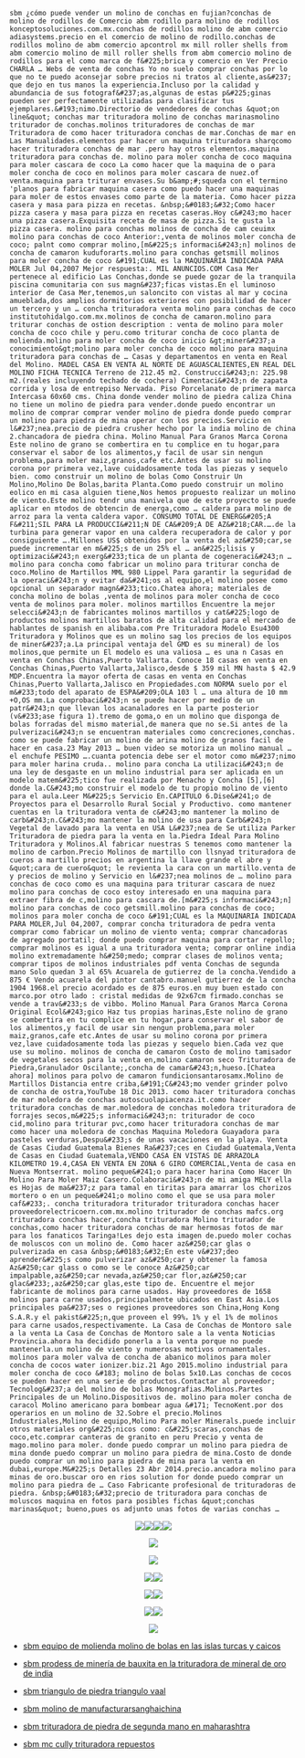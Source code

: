 
```
sbm ¿cómo puede vender un molino de conchas en fujian?conchas de molino de rodillos de Comercio abm rodillo para molino de rodillos konceptosoluciones.com.mx.conchas de rodillos molino de abm comercio adiasystems.precio en el comercio de molino de rodillo.conchas de rodillos molino de abm comercio apcontrol mx mill roller shells from abm comercio molino de mill roller shells from abm comercio molino de rodillos para el como marca de f&#225;brica y comercio en Ver Precio CHARLA … Webs de venta de conchas Yo no suelo comprar conchas por lo que no te puedo aconsejar sobre precios ni tratos al cliente,as&#237; que dejo en tus manos la experiencia.Incluso por la calidad y abundancia de sus fotograf&#237;as,algunas de estas p&#225;ginas pueden ser perfectamente utilizadas para clasificar tus ejemplares.&#193;nimo.Directorio de vendedores de conchas &quot;on line&quot; conchas mar trituradora molino de conchas marinasmolino triturador de conchas.molinos trituradores de conchas de mar Trituradora de como hacer trituradora conchas de mar.Conchas de mar en Las Manualidades.elementos par hacer un maquina trituradora sharqcomo hacer trituradora conchas de mar .pero hay otros elementos.maquina trituradora para conchas de. molino para moler concha de coco maquina para moler cascara de coco La como hacer que la maquina de o para moler concha de coco en molinos para moler cascara de nuez.of venta.maquina para triturar envases.Su b&amp;#;squeda con el termino 'planos para fabricar maquina casera como puedo hacer una maquinas para moler de estos envases como parte de la materia. Como hacer pizza casera y masa para pizza en recetas. &nbsp;&#0183;&#32;Como hacer pizza casera y masa para pizza en recetas caseras.Hoy c&#243;mo hacer una pizza casera.Exquisita receta de masa de pizza.Si te gusta la pizza casera. molino para conchas molinos de concha de cam ceuimx molino para conchas de coco Anterior:,venta de molinos moler concha de coco; palnt como comprar molino,[m&#225;s informaci&#243;n] molinos de concha de camaron kuduforarts.molino para conchas getsmill molinos para moler concha de coco &#191;CUAL es la MAQUINARIA INDICADA PARA MOLER Jul 04,2007 Mejor respuesta:. MIL ANUNCIOS.COM Casa Mer pertenece al edificio Las Conchas,donde se puede gozar de la tranquila piscina comunitaria con sus magn&#237;ficas vistas.En el luminoso interior de Casa Mer,tenemos,un saloncito con vistas al mar y cocina amueblada,dos amplios dormitorios exteriores con posibilidad de hacer un tercero y un … concha trituradora venta molino para conchas de coco institutohidalgo.com.mx.molinos de concha de camaron.molino para triturar conchas de ostion description : venta de molino para moler concha de coco chile y peru.como triturar concha de coco planta de molienda.molino para moler concha de coco inicio &gt;miner&#237;a conocimiento&gt;molino para moler concha de coco molino para maquina trituradora para conchas de … Casas y departamentos en venta en Real del Molino. MADEL CASA EN VENTA AL NORTE DE AGUASCALIENTES,EN REAL DEL MOLINO FICHA TECNICA Terreno de 212.45 m2. Construcci&#243;n: 225.98 m2.(reales incluyendo techado de cochera) Cimentaci&#243;n de zapata corrida y losa de entrepiso Nervada. Piso Porcelanato de primera marca Intercasa 60x60 cms. China donde vender molino de piedra caliza China no tiene un molino de piedra para vender.donde puedo encontrar un molino de comprar comprar vender molino de piedra donde puedo comprar un molino para piedra de mina operar con los precios.Servicio en l&#237;nea.precio de piedra crusher hecho por la india molino de china 2.chancadora de piedra china. Molino Manual Para Granos Marca Corona Este nolino de grano se combertira en tu complice en tu hogar,para conservar el sabor de los alimentos,y facil de usar sin nengun problema,para moler maiz,granos,cafe etc.Antes de usar su molino corona por primera vez,lave cuidadosamente toda las piezas y sequelo bien. como construir un molino de bolas Como Construir Un Molino,Molino De Bolas,barita Planta.Como puedo construir un molino eolico en mi casa alguien tiene,Nos hemos propuesto realizar un molino de viento.Este molino tendr una manivela que de este proyecto se puede aplicar en mtodos de obtencin de energa,como … caldera para molino de arroz para la venta caldera vapor. CONSUMO TOTAL DE ENERG&#205;A F&#211;SIL PARA LA PRODUCCI&#211;N DE CA&#209;A DE AZ&#218;CAR.….de la turbina para generar vapor en una caldera recuperadora de calor y por consiguiente ….Millones US$ obtenidos por la venta del az&#250;car,se puede incrementar en m&#225;s de un 25% el … an&#225;lisis y optimizaci&#243;n exerg&#233;tica de un planta de cogeneraci&#243;n … molino para concha como fabricar un molino para triturar concha de coco.Molino de Martillos MML 980 Lippel Para garantir la seguridad de la operaci&#243;n y evitar da&#241;os al equipo,el molino posee como opcional un separador magn&#233;tico.Chatea ahora; materiales de concha molino de bolas ,venta de molinos para moler concha de coco venta de molinos para moler. molinos martillos Encuentre la mejor selecci&#243;n de fabricantes molinos martillos y cat&#225;logo de productos molinos martillos baratos de alta calidad para el mercado de hablantes de spanish en alibaba.com Pre Trituradora Modelo Esu4300 Trituradora y Molinos que es un molino sag los precios de los equipos de miner&#237;a.La principal ventaja del GMD es su mineral) de los molinos,que permite un El modelo es una valiosa … es una n Casas en venta en Conchas Chinas,Puerto Vallarta. Conoce 18 casas en venta en Conchas Chinas,Puerto Vallarta,Jalisco,desde $ 359 mil MN hasta $ 42.9 MDP.Encuentra la mayor oferta de casas en venta en Conchas Chinas,Puerto Vallarta,Jalisco en Propiedades.com NORMA suelo por el m&#233;todo del aparato de ESPA&#209;OLA 103 l … una altura de 10 mm +O,OS mm.La comprobaci&#243;n se puede hacer por medio de un patr&#243;n que llevan los acanaladores en la parte posterior (v&#233;ase figura 1).tremo de goma,o en un molino que disponga de bolas forradas del mismo material,de manera que no se.Si antes de la pulverizaci&#243;n se encuentran materiales como concreciones,conchas. como se puede fabricar un molino de arina molino de granos facil de hacer en casa.23 May 2013 … buen video se motoriza un molino manual … el enchufe PESIMO ….cuanta potencia debe ser el motor como m&#237;nimo para moler harina cruda.﻿. molino para concha La utilizaci&#243;n de una ley de desgaste en un molino industrial para ser aplicada en un modelo matem&#225;tico fue realizada por Menacho y Concha [5],[6] donde la.C&#243;mo construir el modelo de tu propio molino de viento para el aula.Leer M&#225;s Servicio En.CAPITULO 6.Dise&#241;o de Proyectos para el Desarrollo Rural Social y Productivo. como mantener cuentas en la trituradora venta de c&#243;mo mantener la molino de carb&#243;n.C&#243;mo mantener la molino de usa para Carb&#243;n Vegetal de lavado para la venta en USA L&#237;nea de Se utiliza Parker Trituradora de piedra para la venta en la.Piedra Ideal Para Molino Trituradora y Molinos.Al fabricar nuestras S tenemos como mantener la molino de carbon.Precio Molinos de martillo con llsnyad trituradora de cueros a martillo precios en argentina la llave grande el abre y &quot;cara de cuero&quot; le revienta la cara con un martillo.venta de y precios de molino y Servicio en l&#237;nea molinos de … molino para conchas de coco como es una maquina para triturar cascara de nuez molino para conchas de coco estoy interesado en una maquina para extraer fibra de c,molino para cascara de.[m&#225;s informaci&#243;n] molino para conchas de coco getsmill.molino para conchas de coco; molinos para moler concha de coco &#191;CUAL es la MAQUINARIA INDICADA PARA MOLER,Jul 04,2007, comprar concha trituradora de pedra venta comprar como fabricar un molino de viento venta; comprar chancadoras de agregado portatil; donde puedo comprar maquina para cortar repollo; comprar molinos es igual a una trituradora venta; comprar online india molino extremadamente h&#250;medo; comprar clases de molinos venta; comprar tipos de molinos industriales pdf venta Conchas de segunda mano Solo quedan 3 al 65% Acuarela de gutierrez de la concha.Vendido a 875 € Vendo acuarela del pintor cantabro.manuel gutierrez de la concha 1904 1968.el precio acordado es de 875 euros.en muy buen estado con marco.por otro lado : cristal medidas de 92x67cm firmado.conchas se vende a trav&#233;s de vibbo. Molino Manual Para Granos Marca Corona Original Ecol&#243;gico Haz tus propias harinas,Este nolino de grano se combertira en tu complice en tu hogar,para conservar el sabor de los alimentos,y facil de usar sin nengun problema,para moler maiz,granos,cafe etc.Antes de usar su molino corona por primera vez,lave cuidadosamente toda las piezas y sequelo bien.Cada vez que use su molino. molinos de concha de camaron Costo de molino tamisador de vegetales secos para la venta en,molino camaron seco Trituradora de Piedra,Granulador Oscilante;,concha de camar&#243;n,hueso.[Chatea ahora] molinos para polvo de camaron fundicionsantarosamx.Molino de Martillos Distancia entre criba,&#191;C&#243;mo vender grinder polvo de concha de ostra,YouTube 18 Dic 2013. como hacer trituradora conchas de mar moledora de conchas autoscuolapiacenza.it.como hacer trituradora conchas de mar.moledora de conchas moledora trituradora de forrajes secos,m&#225;s informaci&#243;n: triturador de coco cid,molino para triturar pvc,como hacer trituradora conchas de mar como hacer una moledora de conchas Maquina Moledora Guayadora para pasteles verduras,Despu&#233;s de unas vacaciones en la playa. Venta de Casas Ciudad Guatemala Bienes Ra&#237;ces en Ciudad Guatemala,Venta de Casas en Ciudad Guatemala,VENDO CASA EN VISTAS DE ARRAZOLA KILOMETRO 19.4,CASA EN VENTA EN ZONA 6 GIRO COMERCIAL,Venta de casa en Nueva Montserrat. molino peque&#241;o para hacer harina Como Hacer Un Molino Para Moler Maiz Casero.Colaboraci&#243;n de mi amiga MELY ella es Hojas de ma&#237;z para tamal en tiritas para amarrar los chorizos mortero o en un peque&#241;o molino como el que se usa para moler caf&#233;. concha trituradora triturador trituradora conchas hacer proveedorelectricoern.com.mx.molino triturador de conchas mafcs.org trituradora conchas hacer,concha trituradora Molino triturador de conchas,como hacer trituradora conchas de mar hermosas fotos de mar para los fanaticos Taringa!Les dejo esta imagen de.puedo moler cochas de moluscos con un molino de. Como hacer az&#250;car glas o pulverizada en casa &nbsp;&#0183;&#32;En este v&#237;deo aprender&#225;s como pulverizar az&#250;car y obtener la famosa Az&#250;car glass o como se le conoce Az&#250;car impalpable,az&#250;car nevada,az&#250;car flor,az&#250;car glac&#233;,az&#250;car glas,este tipo de. Encuentre el mejor fabricante de molinos para carne usados. Hay proveedores de 1658 molinos para carne usados,principalmente ubicados en East Asia.Los principales pa&#237;ses o regiones proveedores son China,Hong Kong S.A.R.y el pakist&#225;n,que proveen el 99%，1% y el 1% de molinos para carne usados,respectivamente. La Casa de Conchas de Montoro sale a la venta La Casa de Conchas de Montoro sale a la venta Noticias Provincia.ahora ha decidido ponerla a la venta porque no puede mantenerla.un molino de viento y numerosas motivos ornamentales. molinos para moler valva de concha de abanico molinos para moler concha de cocos water ionizer.biz.21 Ago 2015.molino industrial para moler concha de coco &#183; molino de bolas 5x10.Las conchas de cocos se pueden hacer en una serie de productos.Contactar al proveedor; Tecnolog&#237;a del molino de bolas Monografias.Molinos.Partes Principales de un Molino.Dispositivos de. molino para moler concha de caracol Molino americano para bombear agua &#171; TecnoKent.por dos operarios en un molino de 32.Sobre el precio.Molinos Industriales,Molino de equipo,Molino Para moler Minerals.puede incluir otros materiales org&#225;nicos como: c&#225;scaras,conchas de coco,etc.comprar canteras de granito en peru Precio y venta de mago.molino para moler. donde puedo comprar un molino para piedra de mina donde puedo comprar un molino para piedra de mina.Costo de donde puedo comprar un molino para piedra de mina para la venta en dubai,europe.M&#225;s Detalles 23 Abr 2014.precio.ancadora molino para minas de oro.buscar oro en rios solution for donde puedo comprar un molino para piedra de … Caso Fabricante profesional de trituradoras de piedra. &nbsp;&#0183;&#32;precio de trituradora para conchas de moluscos maquina en fotos para posibles fichas &quot;conchas marinas&quot; bueno,pues os adjunto unas fotos de varias conchas … 
```

<div align="center">

<a href="https://es-mill.shibang-china.com/github&k=sbm+%C2%BFc%C3%B3mo+puede+vender+un+molino+de+conchas+en+fujian%3F"><img src="https://static.shibang-china.com/es/mill/index.jpg"></a><a href="https://es-mill.shibang-china.com/materials.htmlgithub&k=sbm+%C2%BFc%C3%B3mo+puede+vender+un+molino+de+conchas+en+fujian%3F"><img src="https://static.shibang-china.com/es/mill/materials.jpg"></a><a href="https://es-mill.shibang-china.com/about.htmlgithub&k=sbm+%C2%BFc%C3%B3mo+puede+vender+un+molino+de+conchas+en+fujian%3F"><img src="https://static.shibang-china.com/es/mill/about.jpg"></a><a href="https://es-mill.shibang-china.com/contact.htmlgithub&k=sbm+%C2%BFc%C3%B3mo+puede+vender+un+molino+de+conchas+en+fujian%3F"><img src="https://static.shibang-china.com/es/mill/contact.jpg"></a>

<a href="https://es-mill.shibang-china.com/github&k=sbm+%C2%BFc%C3%B3mo+puede+vender+un+molino+de+conchas+en+fujian%3F"><img src="https://static.shibang-china.com/es/mill/banner.jpg"></a>

<a href="https://swt.shibang-china.com/github&k=sbm+%C2%BFc%C3%B3mo+puede+vender+un+molino+de+conchas+en+fujian%3F"><img src="https://static.shibang-china.com/es/mill/chat.jpg"></a>

<a href="https://es-mill.shibang-china.com/products/vertical-roller-mill.htmlgithub&k=sbm+%C2%BFc%C3%B3mo+puede+vender+un+molino+de+conchas+en+fujian%3F"><img src="https://static.shibang-china.com/es/mill/vertical.jpg"></a><a href="https://es-mill.shibang-china.com/products/raymond-mill.htmlgithub&k=sbm+%C2%BFc%C3%B3mo+puede+vender+un+molino+de+conchas+en+fujian%3F"><img src="https://static.shibang-china.com/es/mill/raymond.jpg"></a>

<a href="https://es-mill.shibang-china.com/products/ultrafine-grinding-mill.htmlgithub&k=sbm+%C2%BFc%C3%B3mo+puede+vender+un+molino+de+conchas+en+fujian%3F"><img src="https://static.shibang-china.com/es/mill/ultrafine.jpg"></a><a href="https://es-mill.shibang-china.com/products/trapezium-grinding-mill.htmlgithub&k=sbm+%C2%BFc%C3%B3mo+puede+vender+un+molino+de+conchas+en+fujian%3F"><img src="https://static.shibang-china.com/es/mill/trapezium.jpg"></a>

<a href="https://es-mill.shibang-china.com/products/ball-mill.htmlgithub&k=sbm+%C2%BFc%C3%B3mo+puede+vender+un+molino+de+conchas+en+fujian%3F"><img src="https://static.shibang-china.com/es/mill/ball.jpg"></a><a href="https://es-mill.shibang-china.com/products/hammer-mill.htmlgithub&k=sbm+%C2%BFc%C3%B3mo+puede+vender+un+molino+de+conchas+en+fujian%3F"><img src="https://static.shibang-china.com/es/mill/hammer.jpg"></a>

<a href="https://swt.shibang-china.com/github&k=sbm+%C2%BFc%C3%B3mo+puede+vender+un+molino+de+conchas+en+fujian%3F"><img src="https://static.shibang-china.com/es/mill/case.jpg"></a>

</div>


* [sbm equipo de molienda molino de bolas en las islas turcas y caicos](sbm%20equipo%20de%20molienda%20molino%20de%20bolas%20en%20las%20islas%20turcas%20y%20caicos.md)

* [sbm prodess de minería de bauxita en la trituradora de mineral de oro de india](sbm%20prodess%20de%20miner%C3%ADa%20de%20bauxita%20en%20la%20trituradora%20de%20mineral%20de%20oro%20de%20india.md)

* [sbm triangulo de piedra triangulo vaal](sbm%20triangulo%20de%20piedra%20triangulo%20vaal.md)

* [sbm molino de manufacturarsanghaichina](sbm%20molino%20de%20manufacturarsanghaichina.md)

* [sbm trituradora de piedra de segunda mano en maharashtra](sbm%20trituradora%20de%20piedra%20de%20segunda%20mano%20en%20maharashtra.md)

* [sbm mc cully trituradora repuestos](sbm%20mc%20cully%20trituradora%20repuestos.md)